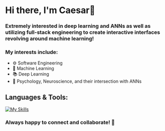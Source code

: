 # Hi there, I'm Caesar👋

### Extremely interested in deep learning and ANNs as well as utilizing full-stack engineering to create interactive interfaces revolving around machine learning!

### My interests include:
* ⚙️ Software Engineering
* 🤖 Machine Learning
* 📚 Deep Learning
* 🧠 Psychology, Neuroscience, and their intersection with ANNs

## Languages & Tools:
[![My Skills](https://skills.thijs.gg/icons?i=python,pytorch,r,html,css,js,ts,bootstrap,tailwind,react,angular,nodejs,express,firebase,mongodb,java,springboot)](https://skills.thijs.gg)

### Always happy to connect and collaborate! 🤝
